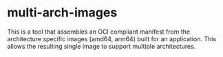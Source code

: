# multi-arch-images
This is a tool that assembles an OCI compliant manifest from the architecture specific images (amd64, arm64) built for an application. This allows the resulting single image to support multiple architectures.
